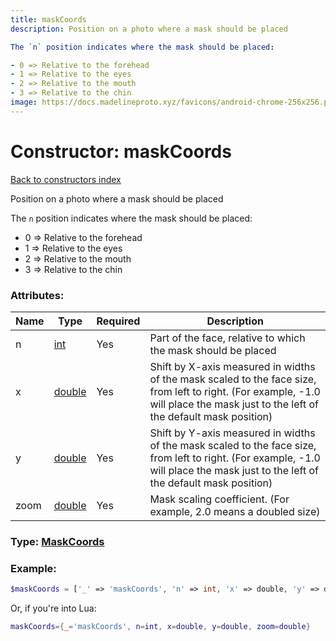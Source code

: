 ```yaml
---
title: maskCoords
description: Position on a photo where a mask should be placed

The `n` position indicates where the mask should be placed:

- 0 => Relative to the forehead
- 1 => Relative to the eyes
- 2 => Relative to the mouth
- 3 => Relative to the chin
image: https://docs.madelineproto.xyz/favicons/android-chrome-256x256.png
---
```

# Constructor: maskCoords  
[Back to constructors index](index.md)



Position on a photo where a mask should be placed

The `n` position indicates where the mask should be placed:

- 0 => Relative to the forehead
- 1 => Relative to the eyes
- 2 => Relative to the mouth
- 3 => Relative to the chin

### Attributes:

| Name     |    Type       | Required | Description |
|----------|---------------|----------|-------------|
|n|[int](../types/int.md) | Yes|Part of the face, relative to which the mask should be placed|
|x|[double](../types/double.md) | Yes|Shift by X-axis measured in widths of the mask scaled to the face size, from left to right. (For example, -1.0 will place the mask just to the left of the default mask position)|
|y|[double](../types/double.md) | Yes|Shift by Y-axis measured in widths of the mask scaled to the face size, from left to right. (For example, -1.0 will place the mask just to the left of the default mask position)|
|zoom|[double](../types/double.md) | Yes|Mask scaling coefficient. (For example, 2.0 means a doubled size)|



### Type: [MaskCoords](../types/MaskCoords.md)


### Example:

```php
$maskCoords = ['_' => 'maskCoords', 'n' => int, 'x' => double, 'y' => double, 'zoom' => double];
```  


Or, if you're into Lua:

```lua
maskCoords={_='maskCoords', n=int, x=double, y=double, zoom=double}

```


